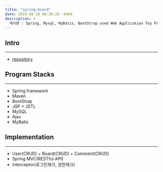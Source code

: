 ```yaml
---
title: "spring-board"
date: 2019-08-20 08:26:28 -0400
description: >
  게시판 : Spring, Mysql, MyBatis, BootStrap used Web Application Toy Project
---
```


## Intro
---
- [repository]

## Program Stacks
---
- Spring framework
- Maven
- BootStrap
- JSP + JSTL
- MySQL
- Ajax
- MyBatis

## Implementation
---
- User(CRUD) + Board(CRUD) + Comment(CRUD)
- Spring MVC(RESTful API)
- Interceptor(로그인체크, 권한체크)

[repository]: https://github.com/blackjayH/spring-board
